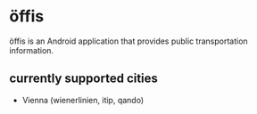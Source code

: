 # öffis #
öffis is an Android application that provides public transportation information.

## currently supported cities ##
  * Vienna (wienerlinien, itip, qando)